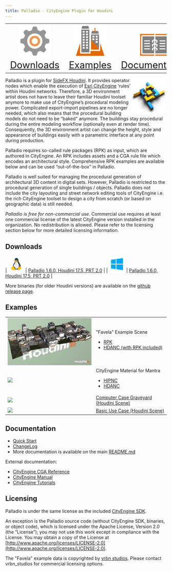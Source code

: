 ```yaml
---
title: Palladio - CityEngine Plugin for Houdini
---
```


<table>
<tr>
	<td style="font-size:22pt;text-align:center;vertical-align:bottom"><a href="#downloads"><img src="images/cog.png" width="100px" /> Downloads</a></td>
	<td style="font-size:22pt;text-align:center;vertical-align:bottom"><a href="#examples"><img src="images/bldg3d.png" width="100px" /> Examples</a></td>
	<td style="font-size:22pt;text-align:center;vertical-align:bottom"><a href="#documentation"><img src="images/docs.png" width="100px" /> Documentation</a></td>
</tr>
</table>

<img src="images/Palladio_icon_v1_512.png" width="110" align="right" />Palladio is a plugin for [SideFX Houdini](https://www.sidefx.com). It provides operator nodes which enable the execution of [Esri CityEngine](http://www.esri.com/software/cityengine) ‘rules’ within Houdini networks. Therefore, a 3D environment artist does not have to leave their familiar Houdini toolset anymore to make use of CityEngine’s procedural modeling power. Complicated export-import pipelines are no longer needed, which also means that the procedural building models do not need to be “baked” anymore. The buildings stay procedural during the entire modeling workflow (optionally even at render time). Consequently, the 3D environment artist can change the height, style and appearance of buildings easily with a parametric interface at any point during production.

Palladio requires so-called rule packages (RPK) as input, which are authored in CityEngine. An RPK includes assets and a CGA rule file which encodes an architectural style. Comprehensive RPK examples are available below and can be used “out-of-the-box” in Palladio.

Palladio is well suited for managing the procedural generation of architectural 3D content in digital sets. However, Palladio is restricted to the procedural generation of single buildings / objects. Palladio does not include the city layouting and street network editing tools of CityEngine i.e. the rich CityEngine toolset to design a city from scratch (or based on geographic data) is still needed.

*Palladio is free for non-commercial use.* Commercial use requires at least one commercial license of the latest CityEngine version installed in the organization. No redistribution is allowed. Please refer to the licensing section below for more detailed licensing information.


## Downloads

| ![Linux](images/linux.png)   | [Palladio 1.6.0, Houdini 17.5, PRT 2.0](https://github.com/Esri/palladio/releases/download/v1.6.0/palladio-1.6.0+b178-hdn17-5-229.prt2-0-5403.rhel7-gcc63-x86_64-rel-opt.tgz) |
| ![Windows](images/win32.png) | [Palladio 1.6.0, Houdini 17.5, PRT 2.0](https://github.com/Esri/palladio/releases/download/v1.6.0/palladio-1.6.0+b178-hdn17-5-229.prt2-0-5403.win10-vc141-x86_64-rel-opt.zip) |

More binaries (for older Houdini versions) are available on the [github release page](https://github.com/Esri/palladio/releases).


## Examples

<table>

<tr>
	<td><img src="images/favela_render_1.png" width="400" /></td>
	<td>
		"Favela" Example Scene
		<ul>
		<li><a href="https://github.com/Esri/palladio/releases/download/v1.6.0/FAVELA.rpk">RPK</a></li>
		<li><a href="https://github.com/Esri/palladio/releases/download/v1.6.0/PalladioFavela.hdanc">HDANC (with RPK included)</a></li>
		</ul>
	</td>
</tr>

<tr>
	<td><img src="https://user-images.githubusercontent.com/1630632/53511493-e44e9d80-3ac0-11e9-8578-a6fc2093d312.png" width="400" /></td>
	<td>
		CityEngine Material for Mantra
		<ul>
		<li><a href="https://github.com/Esri/palladio/releases/download/v1.4.0/PalladioDemo03.zip">HIPNC</a></li>
		<li><a href="https://github.com/Esri/palladio/releases/download/v1.6.0/PalladioCityEngineMaterial.hdanc">HDANC</a></li>
		</ul>
	</td>
</tr>

<tr><td><img src="https://user-images.githubusercontent.com/1630632/38602293-9e48da0c-3d6a-11e8-88b9-bb930d7b6a38.jpg" width="400" /></td><td><a href="https://github.com/Esri/palladio/releases/download/v1.1/PalladioDemo02.zip">Computer Case Graveyard (Houdini Scene)</a></td></tr>

<tr><td><img src="https://user-images.githubusercontent.com/1630632/35410758-ae41d858-0216-11e8-8ba6-286dc87f532a.png" width="400" /></td><td><a href="https://github.com/Esri/palladio/releases/download/v1.0/PalladioDemo01.zip">Basic Use Case (Houdini Scene)</a></td></tr>
</table>


## Documentation

* [Quick Start](https://github.com/Esri/palladio/blob/master/doc/usage.md)
* [ChangeLog](https://github.com/Esri/palladio/blob/master/doc/changelog.md)
* More documentation is available on the main [README.md](https://github.com/Esri/palladio/blob/master/README.md)

External documentation:
* [CityEngine CGA Reference](http://desktop.arcgis.com/en/cityengine/latest/cga/cityengine-cga-introduction.htm)
* [CityEngine Manual](https://doc.arcgis.com/en/cityengine/latest/help/cityengine-help-intro.htm)
* [CityEngine Tutorials](http://desktop.arcgis.com/en/cityengine/latest/tutorials/introduction-to-the-cityengine-tutorials.htm)


## Licensing

Palladio is under the same license as the included [CityEngine SDK](https://github.com/Esri/esri-cityengine-sdk#licensing).

An exception is the Palladio source code (without CityEngine SDK, binaries, or object code), which is licensed under the Apache License, Version 2.0 (the “License”); you may not use this work except in compliance with the License. You may obtain a copy of the License at [http://www.apache.org/licenses/LICENSE-2.0](http://www.apache.org/licenses/LICENSE-2.0).

The "Favela" example data is copyrighted by [vrbn studios](https://www.vrbn.io). Please contact vrbn_studios for commercial licensing options.
